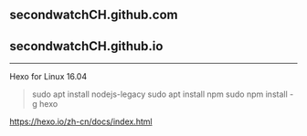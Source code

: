 ## secondwatchCH.github.com
## secondwatchCH.github.io
----
Hexo for Linux 16.04

> sudo apt install nodejs-legacy
> sudo apt install npm
> sudo npm install -g hexo

https://hexo.io/zh-cn/docs/index.html
